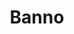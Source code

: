 ---
codehost: https://github.com/banno
linkedin: https://linkedin.com/company/banno
logohandle: banno
sort: banno
title: Banno
twitter: https://x.com/bannoJHA
website: https://banno.com/
---
